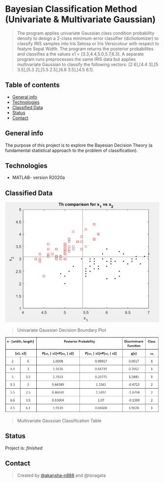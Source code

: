 # Bayesian Classification Method (Univariate & Multivariate Gaussian)
> The program applies univariate Gaussian class condition probability density to design a 2-class minimum-error classifier (dichotomizer) to classify IRIS samples into Iris Setosa or Iris Versicolour with respect to featyre Sepal Width. The program returns the posterior probabilites and classifies a the values x1 = [3.3,4.4,5.0,5.7,6.3]. A separate program runs preprocesses the same IRIS data but applies multivariate Gaussian to classify the following vectors: [2 6],[4.4 3],[5 3.5],[5.3 2],[5.5 2.5],[6.6 3.5],[4.5 6.1].

## Table of contents
* [General info](#general-info)
* [Technologies](#technologies)
* [Classified Data](#classified-data)
* [Status](#status)
* [Contact](#contact)


## General info
The purpose of this project is to explore the Bayesian Decision Theory (a fundamental statistical approach to the problem of classification). 

## Technologies
* MATLAB- version R2020a

## Classified Data
![Schematic](Images/db.PNG)
> Univariate Gaussian Decision Boundary Plot

![Schematic](Images/table.PNG)
> Multivariate Gaussian Classification Table

## Status
Project is: _finished_

## Contact
> Created by [@akansha-n888](https://www.linkedin.com/in/akansha-nagar/) and @tsnagata
